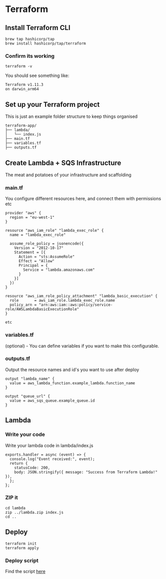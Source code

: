 # Terraform

## Install Terraform CLI
```
brew tap hashicorp/tap
brew install hashicorp/tap/terraform
```

### Confirm its working
```
terraform -v
```
You should see something like:
```
Terraform v1.11.3
on darwin_arm64
```

## Set up your Terraform project
This is just an example folder structure to keep things organised
```
terraform-app/
├── lambda/
│   └── index.js
├── main.tf
├── variables.tf
├── outputs.tf
```

## Create Lambda + SQS Infrastructure
The meat and potatoes of your infrastructure and scaffolding

### main.tf
You configure different resources here, and connect them with permissions etc
```
provider "aws" {
  region = "eu-west-1"
}

resource "aws_iam_role" "lambda_exec_role" {
  name = "lambda_exec_role"

  assume_role_policy = jsonencode({
    Version = "2012-10-17"
    Statement = [{
      Action = "sts:AssumeRole"
      Effect = "Allow"
      Principal = {
        Service = "lambda.amazonaws.com"
      }
    }]
  })
}

resource "aws_iam_role_policy_attachment" "lambda_basic_execution" {
  role       = aws_iam_role.lambda_exec_role.name
  policy_arn = "arn:aws:iam::aws:policy/service-role/AWSLambdaBasicExecutionRole"
}

etc
```

### variables.tf
(optional) - You can define variables if you want to make this configurable.

### outputs.tf
Output the resource names and id's you want to use after deploy
```
output "lambda_name" {
  value = aws_lambda_function.example_lambda.function_name
}

output "queue_url" {
  value = aws_sqs_queue.example_queue.id
}
```

## Lambda

### Write your code
Write your lambda code in lambda/index.js
```
exports.handler = async (event) => {
  console.log("Event received:", event);
  return {
    statusCode: 200,
    body: JSON.stringify({ message: "Success from Terraform Lambda!" }),
  };
};
```

### ZIP it
```
cd lambda
zip ../lambda.zip index.js
cd ..
```

## Deploy
```
terraform init
terraform apply
```

### Deploy script
Find the script [here](./deploy.sh)